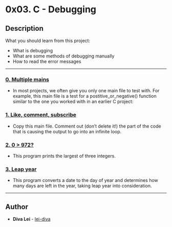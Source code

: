 # 0x03. C - Debugging

## Description
What you should learn from this project:

* What is debugging
* What are some methods of debugging manually
* How to read the error messages

---

### [0. Multiple mains](./0-main.c)
* In most projects, we often give you only one main file to test with. For example, this main file is a test for a postitive_or_negative() function similar to the one you worked with in an earlier C project:


### [1. Like, comment, subscribe](./1-main.c)
* Copy this main file. Comment out (don’t delete it!) the part of the code that is causing the output to go into an infinite loop.


### [2. 0 > 972?](./2-largest_number.c)
* This program prints the largest of three integers.


### [3. Leap year](./3-print_remaining_days.c)
* This program converts a date to the day of year and determines how many days are left in the year, taking leap year into consideration.

---

## Author
* **Diva Lei** - [lei-diva](https://github.com/lei-diva)